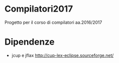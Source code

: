 # Compilatori2017
Progetto per il corso di compilatori aa.2016/2017

# Dipendenze
- jcup e jflax http://cup-lex-eclipse.sourceforge.net/

